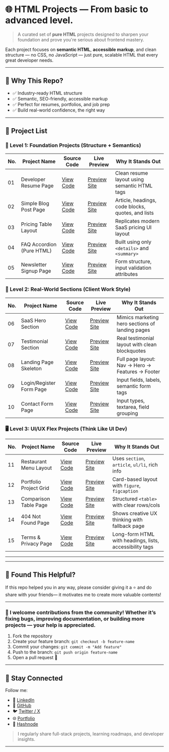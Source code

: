 # 🌐 HTML Projects — From basic to advanced level.

> A curated set of **pure HTML** projects designed to sharpen your foundation and prove you're serious about frontend mastery.

Each project focuses on **semantic HTML**, **accessible markup**, and clean structure — no CSS, no JavaScript — just pure, scalable HTML that every great developer needs.

---

## 🚀 Why This Repo?

- ✅ Industry-ready HTML structure
- ✅ Semantic, SEO-friendly, accessible markup
- ✅ Perfect for resumes, portfolios, and job prep
- ✅ Build real-world confidence, the right way

---
## 📜 Project List
### 🧱 Level 1: Foundation Projects (Structure + Semantics)
| No. | Project Name               | Source Code | Live Preview | Why It Stands Out |
|-----|----------------------------|-------------|--------------|--------------------|
| 01  | Developer Resume Page      | [View Code](https://github.com/abdulmatin54/html-projects/tree/main/developer-resume-page) | [Preview Site](https://abdulmatin54.github.io/html-projects/developer-resume-page/index.html) | Clean resume layout using semantic HTML tags |
| 02  | Simple Blog Post Page      | [View Code](https://github.com/abdulmatin54/html-projects/tree/main/simple-blog-post-page) | [Preview Site](https://abdulmatin54.github.io/html-projects/simple-blog-post-page/index.html) | Article, headings, code blocks, quotes, and lists |
| 03  | Pricing Table Layout       | [View Code](#) | [Preview Site](#) | Replicates modern SaaS pricing UI layout |
| 04  | FAQ Accordion (Pure HTML)  | [View Code](#) | [Preview Site](#) | Built using only `<details>` and `<summary>` |
| 05  | Newsletter Signup Page     | [View Code](#) | [Preview Site](#) | Form structure, input validation attributes |
### 🧩 Level 2: Real-World Sections (Client Work Style)
| No. | Project Name               | Source Code | Live Preview | Why It Stands Out |
|-----|----------------------------|-------------|--------------|--------------------|
| 06  | SaaS Hero Section          | [View Code](#) | [Preview Site](#) | Mimics marketing hero sections of landing pages |
| 07  | Testimonial Section        | [View Code](#) | [Preview Site](#) | Real testimonial layout with clean blockquotes |
| 08  | Landing Page Skeleton      | [View Code](#) | [Preview Site](#) | Full page layout: Nav → Hero → Features → Footer |
| 09  | Login/Register Form Page   | [View Code](#) | [Preview Site](#) | Input fields, labels, semantic form tags |
| 10  | Contact Form Page          | [View Code](#) | [Preview Site](#) | Input types, textarea, field grouping |
### 🖥️ Level 3: UI/UX Flex Projects (Think Like UI Dev)
| No. | Project Name               | Source Code | Live Preview | Why It Stands Out |
|-----|----------------------------|-------------|--------------|--------------------|
| 11  | Restaurant Menu Layout     | [View Code](#) | [Preview Site](#) | Uses `section`, `article`, `ul/li`, rich info |
| 12  | Portfolio Project Grid     | [View Code](#) | [Preview Site](#) | Card-based layout with `figure`, `figcaption` |
| 13  | Comparison Table Page      | [View Code](#) | [Preview Site](#) | Structured `<table>` with clear rows/cols |
| 14  | 404 Not Found Page         | [View Code](#) | [Preview Site](#) | Shows creative UX thinking with fallback page |
| 15  | Terms & Privacy Page       | [View Code](#) | [Preview Site](#) | Long-form HTML with headings, lists, accessibility tags |

---
---

## 🙌 Found This Helpful?

If this repo helped you in any way, please consider giving it a ⭐ and do share with your friends— it motivates me to create more valuable contents!

---

### 📜 I welcome contributions from the community! Whether it’s fixing bugs, improving documentation, or building more projects — **your help is appreciated**.

1. Fork the repository
2. Create your feature branch: `git checkout -b feature-name`
3. Commit your changes: `git commit -m "Add feature"`
4. Push to the branch: `git push origin feature-name`
5. Open a pull request 🚀

---

## 🔗 Stay Connected

Follow me:
- 💼 [LinkedIn](https://www.linkedin.com/in/abdulmatin54/)
- 🔵 [GitHub](https://github.com/abdulmatin54)
- 🐦 [Twitter / X](https://x.com/Matin67554)
- 🌐 [Portfolio](https://yourportfolio.com)
- 💼 [Hashnode](https://hashnode.com/@matin54)

> I regularly share full-stack projects, learning roadmaps, and developer insights.

---
